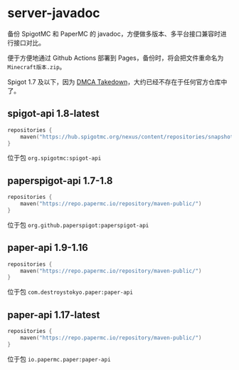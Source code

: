 # server-javadoc

备份 SpigotMC 和 PaperMC 的 javadoc，方便做多版本、多平台接口兼容时进行接口对比。

便于方便地通过 Github Actions 部署到 Pages，备份时，将会把文件重命名为 `Minecraft版本.zip`。

Spigot 1.7 及以下，因为 [DMCA Takedown](https://github.com/github/dmca/blob/master/2014/2014-09-05-CraftBukkit.md)，大约已经不存在于任何官方仓库中了。

## spigot-api 1.8-latest

```kotlin
repositories {
    maven("https://hub.spigotmc.org/nexus/content/repositories/snapshots/")
}
```

位于包 `org.spigotmc:spigot-api`

## paperspigot-api 1.7-1.8

```kotlin
repositories {
    maven("https://repo.papermc.io/repository/maven-public/")
}
```

位于包 `org.github.paperspigot:paperspigot-api`

## paper-api 1.9-1.16

```kotlin
repositories {
    maven("https://repo.papermc.io/repository/maven-public/")
}
```

位于包 `com.destroystokyo.paper:paper-api`

## paper-api 1.17-latest

```kotlin
repositories {
    maven("https://repo.papermc.io/repository/maven-public/")
}
```

位于包 `io.papermc.paper:paper-api`

